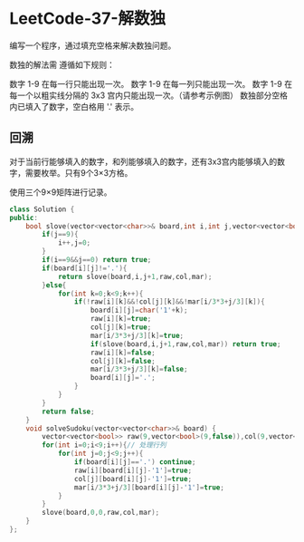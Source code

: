 # LeetCode-37-解数独

编写一个程序，通过填充空格来解决数独问题。

数独的解法需 遵循如下规则：

数字 1-9 在每一行只能出现一次。
数字 1-9 在每一列只能出现一次。
数字 1-9 在每一个以粗实线分隔的 3x3 宫内只能出现一次。（请参考示例图）
数独部分空格内已填入了数字，空白格用 '.' 表示。

## 回溯

对于当前行能够填入的数字，和列能够填入的数字，还有3x3宫内能够填入的数字，需要枚举。只有9个3×3方格。

使用三个9×9矩阵进行记录。

```C++
class Solution {
public:
    bool slove(vector<vector<char>>& board,int i,int j,vector<vector<bool>>& raw,vector<vector<bool>>& col,vector<vector<bool>>& mar){
        if(j==9){
            i++,j=0;
        }
        if(i==9&&j==0) return true;
        if(board[i][j]!='.'){
            return slove(board,i,j+1,raw,col,mar);
        }else{
            for(int k=0;k<9;k++){
                if(!raw[i][k]&&!col[j][k]&&!mar[i/3*3+j/3][k]){
                    board[i][j]=char('1'+k);
                    raw[i][k]=true;
                    col[j][k]=true;
                    mar[i/3*3+j/3][k]=true;
                    if(slove(board,i,j+1,raw,col,mar)) return true;
                    raw[i][k]=false;
                    col[j][k]=false;
                    mar[i/3*3+j/3][k]=false;
                    board[i][j]='.';
                }
            }
        }
        return false;
    }
    void solveSudoku(vector<vector<char>>& board) {
        vector<vector<bool>> raw(9,vector<bool>(9,false)),col(9,vector<bool>(9,false)),mar(9,vector<bool>(9,false));
        for(int i=0;i<9;i++){// 处理行列
            for(int j=0;j<9;j++){
                if(board[i][j]=='.') continue;
                raw[i][board[i][j]-'1']=true;
                col[j][board[i][j]-'1']=true;
                mar[i/3*3+j/3][board[i][j]-'1']=true;
            }
        }
        slove(board,0,0,raw,col,mar);
    }
};
```
